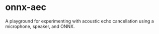 # onnx-aec
A playground for experimenting with acoustic echo cancellation using a microphone, speaker, and ONNX.
